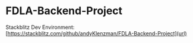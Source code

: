 # FDLA-Backend-Project
Stackblitz Dev Environment: [https://stackblitz.com/github/andyKlenzman/FDLA-Backend-Project](url)

